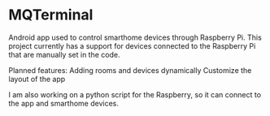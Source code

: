 # MQTerminal
Android app used to control smarthome devices through Raspberry Pi. This project currently has a support for devices connected to the Raspberry Pi that are manually set in the code.

Planned features: Adding rooms and devices dynamically
                  Customize the layout of the app

I am also working on a python script for the Raspberry, so it can connect to the app and smarthome devices.                  
